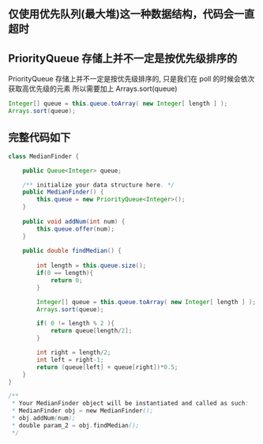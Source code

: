
## 仅使用优先队列(最大堆)这一种数据结构，代码会一直超时

## PriorityQueue 存储上并不一定是按优先级排序的
PriorityQueue 存储上并不一定是按优先级排序的, 只是我们在 poll 的时候会依次获取高优先级的元素
所以需要加上 Arrays.sort(queue)
```java
Integer[] queue = this.queue.toArray( new Integer[ length ] );
Arrays.sort(queue);
```

## 完整代码如下
```java
class MedianFinder {

    public Queue<Integer> queue;

    /** initialize your data structure here. */
    public MedianFinder() {
        this.queue = new PriorityQueue<Integer>();
    }
    
    public void addNum(int num) {
        this.queue.offer(num);
    }
    
    public double findMedian() {
        
        int length = this.queue.size();
        if(0 == length){
            return 0;
        }

        Integer[] queue = this.queue.toArray( new Integer[ length ] );
        Arrays.sort(queue);

        if( 0 != length % 2 ){
            return queue[length/2];
        }

        int right = length/2;
        int left = right-1;
        return (queue[left] + queue[right])*0.5;
    }
}

/**
 * Your MedianFinder object will be instantiated and called as such:
 * MedianFinder obj = new MedianFinder();
 * obj.addNum(num);
 * double param_2 = obj.findMedian();
 */
```